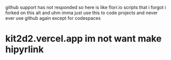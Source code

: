github support has not responded so here is like florr.io scripts that i forgot i forked on this alt and uhm imma just use this to code projects and never ever use github again except for codespaces 
# kit2d2.vercel.app im not want make hipyrlink
